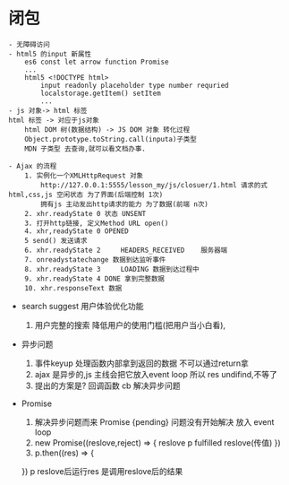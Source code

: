 # 闭包
    - 无障碍访问
    - html5 的input 新属性
        es6 const let arrow function Promise 
        ...
        html5 <!DOCTYPE html>
            input readonly placeholder type number requried
            localstorage.getItem() setItem
            ...
    - js 对象-> html 标签
    html 标签 -> 对应于js对象
        html DOM 树(数据结构) -> JS DOM 对象 转化过程
        Object.prototype.toString.call(inputa)子类型
        MDN 子类型 去查询,就可以看文档办事.

    - Ajax 的流程
        1. 实例化一个XMLHttpRequest 对象
            http://127.0.0.1:5555/lesson_my/js/closuer/1.html 请求的式 html,css,js 空闲状态 为了界面(后端控制 1次)
            拥有js 主动发出http请求的能力 为了数据(前端 n次)
        2. xhr.readyState 0 状态 UNSENT
        3. 打开http链接, 定义Method URL open()
        4. xhr,readyState 0 OPENED
        5 send() 发送请求
        6. xhr.readyState 2 	HEADERS_RECEIVED    服务器端
        7. onreadystatechange 数据到达监听事件
        8. xhr.readyState 3 	LOADING 数据到达过程中
        9. xhr.readyState 4 DONE 拿到完整数据
        10. xhr.responseText 数据

- search suggest 用户体验优化功能
    1. 用户完整的搜索
        降低用户的使用门槛(把用户当小白看),

- 异步问题
    1. 事件keyup
        处理函数内部拿到返回的数据
        不可以通过return拿
    2. ajax 是异步的,js 主线会把它放入event loop
        所以 res undifind,不等了
    3. 提出的方案是?
        回调函数 cb
        解决异步问题

- Promise
    1. 解决异步问题而来
        Promise {pending}   问题没有开始解决 放入 event loop
    2. new Promise((reslove,reject) => {
        reslove
        p fulfilled reslove(传值)
    })
    4. p.then((res) => {

    })
        p reslove后运行res 是调用reslove后的结果